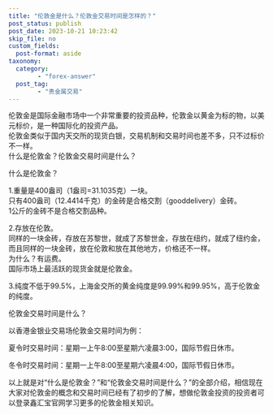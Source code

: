 ```yaml
---
title: "伦敦金是什么？伦敦金交易时间是怎样的？"
post_status: publish
post_date: 2023-10-21 10:23:42
skip_file: no
custom_fields: 
  post-format: aside
taxonomy:
  category:
        - "forex-answer"
  post_tag:
        - "贵金属交易"
---
```


伦敦金是国际金融市场中一个非常重要的投资品种，伦敦金以黄金为标的物，以美元标价，是一种国际化的投资产品。  
伦敦金类似于国内天交所的现货白银，交易机制和交易时间也差不多，只不过标价不一样。  
什么是伦敦金？伦敦金交易时间是什么？

什么是伦敦金？

1.重量是400盎司（1盎司=31.1035克）一块。  
只有400盎司（12.4414千克）的金砖是合格交割（gooddelivery）金砖。  
1公斤的金砖不是合格交割品种。

2.存放在伦敦。  
同样的一块金砖，存放在苏黎世，就成了苏黎世金，存放在纽约，就成了纽约金，而且同样的一块金砖，放在伦敦和放在其他地方，价格还不一样。  
为什么？有运费。  
国际市场上最活跃的现货金就是伦敦金。

3.纯度不低于99.5%，上海金交所的黄金纯度是99.99%和99.95%，高于伦敦金的纯度。

伦敦金交易时间是什么？

以香港金银业交易场伦敦金交易时间为例：

夏令时交易时间：星期一上午8:00至星期六凌晨3:00，国际节假日休市。

冬令时交易时间：星期一上午8:00至星期六凌晨4:00，国际节假日休市。

以上就是对“什么是伦敦金？”和“伦敦金交易时间是什么？”的全部介绍，相信现在大家对伦敦金的概念和交易时间已经有了初步的了解，想做伦敦金投资的投资者可以登录鑫汇宝官网学习更多的伦敦金相关知识。
